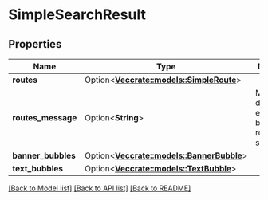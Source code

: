 # SimpleSearchResult

## Properties

Name | Type | Description | Notes
------------ | ------------- | ------------- | -------------
**routes** | Option<[**Vec<crate::models::SimpleRoute>**](SimpleRoute.md)> |  | [optional]
**routes_message** | Option<**String**> | Message describing exceptionally behavior or route search states | [optional]
**banner_bubbles** | Option<[**Vec<crate::models::BannerBubble>**](BannerBubble.md)> |  | [optional]
**text_bubbles** | Option<[**Vec<crate::models::TextBubble>**](TextBubble.md)> |  | [optional]

[[Back to Model list]](../README.md#documentation-for-models) [[Back to API list]](../README.md#documentation-for-api-endpoints) [[Back to README]](../README.md)


